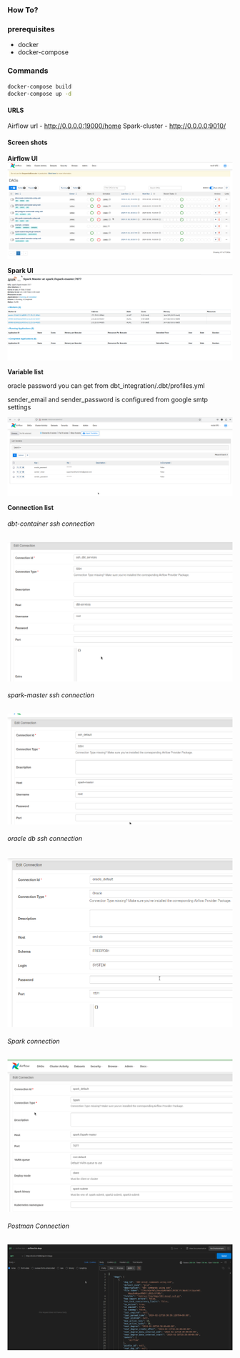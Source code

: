 ### How To?

### prerequisites

* docker 
* docker-compose 

### Commands 

```bash
docker-compose build 
docker-compose up -d
```

#### URLS
Airflow url - http://0.0.0.0:19000/home
Spark-cluster - http://0.0.0.0:9010/

#### Screen shots 

**Airflow UI**
![alt text](src/image.png)

**Spark UI**
![alt text](src/spark-ui.png)

**Variable list**

oracle password you can get from dbt_integration/.dbt/profiles.yml

sender_email and sender_password is configured from google smtp settings

![alt text](src/variable_list.png)

**Connection list**
###### dbt-container ssh connection 

![alt text](src/connection-1.png)

###### spark-master ssh connection 

![alt text](src/connection-2.png)

###### oracle db ssh connection 

![alt text](src/connection-3.png)

###### Spark connection 

![alt text](src/spark-conn.png)


###### Postman Connection 

![Postman Collection](src/postman_collection.png)